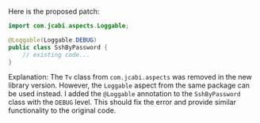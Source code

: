 Here is the proposed patch:
```java
import com.jcabi.aspects.Loggable;

@Loggable(Loggable.DEBUG)
public class SshByPassword {
    // existing code...
}
```
Explanation:
The `Tv` class from `com.jcabi.aspects` was removed in the new library version. However, the `Loggable` aspect from the same package can be used instead. I added the `@Loggable` annotation to the `SshByPassword` class with the `DEBUG` level. This should fix the error and provide similar functionality to the original code.